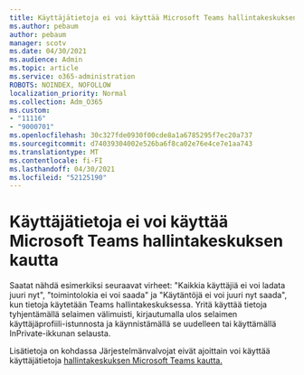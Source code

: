 ```yaml
---
title: Käyttäjätietoja ei voi käyttää Microsoft Teams hallintakeskuksen kautta
ms.author: pebaum
author: pebaum
manager: scotv
ms.date: 04/30/2021
ms.audience: Admin
ms.topic: article
ms.service: o365-administration
ROBOTS: NOINDEX, NOFOLLOW
localization_priority: Normal
ms.collection: Adm_O365
ms.custom:
- "11116"
- "9000701"
ms.openlocfilehash: 30c327fde0930f00cde8a1a6785295f7ec20a737
ms.sourcegitcommit: d74039304002e526ba6f8ca02e76e4ce7e1aa743
ms.translationtype: MT
ms.contentlocale: fi-FI
ms.lasthandoff: 04/30/2021
ms.locfileid: "52125190"
---
```

# <a name="cant-access-user-data-via-the-microsoft-teams-admin-center"></a>Käyttäjätietoja ei voi käyttää Microsoft Teams hallintakeskuksen kautta

Saatat nähdä esimerkiksi seuraavat virheet: "Kaikkia käyttäjiä ei voi ladata juuri nyt", "toimintolokia ei voi saada" ja "Käytäntöjä ei voi juuri nyt saada", kun tietoja käytetään Teams hallintakeskuksessa. Yritä käyttää tietoja tyhjentämällä selaimen välimuisti, kirjautumalla ulos selaimen käyttäjäprofiili-istunnosta ja käynnistämällä se uudelleen tai käyttämällä InPrivate-ikkunan selausta. 

Lisätietoja on kohdassa Järjestelmänvalvojat eivät ajoittain voi käyttää käyttäjätietoja [hallintakeskuksen Microsoft Teams kautta.](https://docs.microsoft.com/microsoftteams/troubleshoot/teams-administration/cannot-access-admin-center)